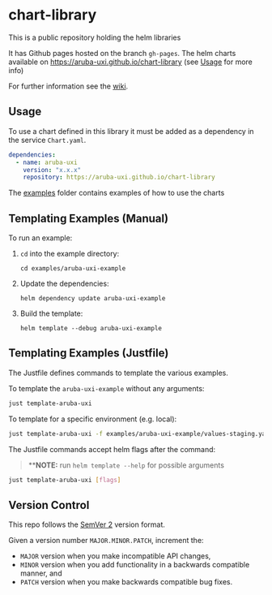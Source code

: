 # chart-library

This is a public repository holding the helm libraries

It has Github pages hosted on the branch `gh-pages`. The helm charts available on <https://aruba-uxi.github.io/chart-library> (see [Usage](#usage) for more info)

For further information see the [wiki](https://github.com/Aruba-UXI/knowledge/wiki/Chart-Library).

## Usage

To use a chart defined in this library it must be added as a dependency in the service `Chart.yaml`.

```yaml
dependencies:
  - name: aruba-uxi
    version: "x.x.x"
    repository: https://aruba-uxi.github.io/chart-library
```

The [examples](examples) folder contains examples of how to use the charts

## Templating Examples (Manual)

To run an example:

1. `cd` into the example directory:

   `cd examples/aruba-uxi-example`

2. Update the dependencies:

   `helm dependency update aruba-uxi-example`

3. Build the template:

   `helm template --debug aruba-uxi-example`

## Templating Examples (Justfile)

The Justfile defines commands to template the various examples.

To template the `aruba-uxi-example` without any arguments:

```bash
just template-aruba-uxi
```

To template for a specific environment (e.g. local):

```bash
just template-aruba-uxi -f examples/aruba-uxi-example/values-staging.yaml
```

The Justfile commands accept helm flags after the command:

> \*\***NOTE:** run `helm template --help` for possible arguments

```bash
just template-aruba-uxi [flags]
```

## Version Control

This repo follows the [SemVer 2](https://semver.org/) version format.

Given a version number `MAJOR.MINOR.PATCH`, increment the:

- `MAJOR` version when you make incompatible API changes,
- `MINOR` version when you add functionality in a backwards compatible manner, and
- `PATCH` version when you make backwards compatible bug fixes.
